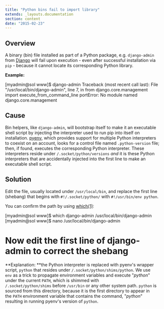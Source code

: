 ```yaml
---
title: "Python bins fail to import library"
extends: _layouts.documentation
section: content
date: "2015-02-23"
---
```


## Overview

A binary (bin) file installed as part of a Python package, e.g. `django-admin` from [Django](/docs/python/django-quickstart/ "Django quickstart") will fail upon execution - even after successful installation via `pip` - because it cannot locate its corresponding Python library.

**Example:**

\[myadmin@sol www\]$ django-admin
Traceback (most recent call last):
 File "/usr/local/bin/django-admin", line 7, in <module>
 from django.core.management import execute\_from\_command\_line
 portError: No module named django.core.management

## Cause

Bin helpers, like `django-admin`, will bootstrap itself to make it an executable shell script by injecting the interpreter used to run pip into itself on installation. [pyenv](/docs/python/changing-python-versions/ "Changing Python versions"), which provides support for multiple Python interpreters to coexist on an account, looks for a control file named `.python-version` file; then, if found, executes the corresponding Python interpreter. These interpreters reside under `/.socket/python/versions` _and_ it is these Python interpreters that are accidentally injected into the first line to make an executable shell script.

## Solution

Edit the file, usually located under `/usr/local/bin`, and replace the first line (shebang) that begins with `#!/.socket/python/` with `#!/usr/bin/env python`.

You can confirm the path by using [which(1)](http://apiscp.com/linux-man/man1/which.1.html):

\[myadmin@sol www\]$ which django-admin
/usr/local/bin/django-admin
\[myadmin@sol www\]$ nano /usr/local/bin/django-admin
# Now edit the first line of django-admin to correct the shebang

**Explanation: **the Python interpreter is replaced with pyenv's wrapper script, `python` that resides under `/.socket/python/shims/python`. We use `env` as a trick to propagate environment variables and execute "_python_" under the current `PATH`, which is shimmed with `/.socket/python/shims` before `/usr/bin` or any other system path. `python` is sourced from this directory, because it is the first directory to appear in the `PATH` environment variable that contains the command, "_python_" resulting in running pyenv's version of `python`.
